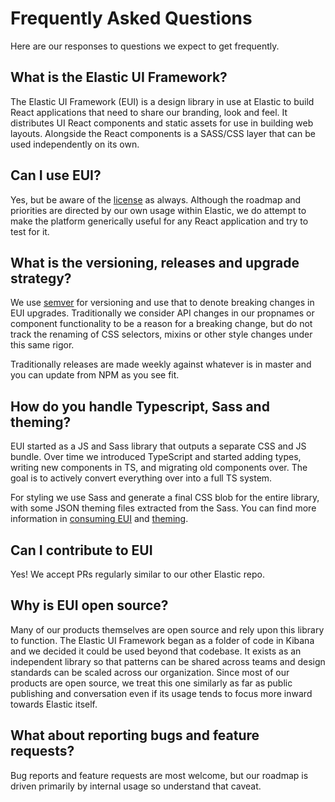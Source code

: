 # Frequently Asked Questions

Here are our responses to questions we expect to get frequently.

## What is the Elastic UI Framework?

The Elastic UI Framework (EUI) is a design library in use at Elastic to build React applications that need to share our branding, look and feel. It distributes UI React components and static assets for use in building web layouts. Alongside the React components is a SASS/CSS layer that can be used independently on its own.

## Can I use EUI?

Yes, but be aware of the [license](LICENSE.md) as always. Although the roadmap and priorities are directed by our own usage within Elastic, we do attempt to make the platform generically useful for any React application and try to test for it.

## What is the versioning, releases and upgrade strategy?

We use [semver](https://semver.org/) for versioning and use that to denote breaking changes in EUI upgrades. Traditionally we consider API changes in our propnames or component functionality to be a reason for a breaking change, but do not track the renaming of CSS selectors, mixins or other style changes under this same rigor.

Traditionally releases are made weekly against whatever is in master and you can update from NPM as you see fit.

## How do you handle Typescript, Sass and theming?

EUI started as a JS and Sass library that outputs a separate CSS and JS bundle. Over time we introduced TypeScript and started adding types, writing new components in TS, and migrating old components over. The goal is to actively convert everything over into a full TS system.

For styling we use Sass and generate a final CSS blob for the entire library, with some JSON theming files extracted from the Sass. You can find more information in [consuming EUI](wiki/consuming) and [theming](wiki/theming.md).

## Can I contribute to EUI

Yes! We accept PRs regularly similar to our other Elastic repo.

## Why is EUI open source?

Many of our products themselves are open source and rely upon this library to function. The Elastic UI Framework began as a folder of code in Kibana and we decided it could be used beyond that codebase. It exists as an independent library so that patterns can be shared across teams and design standards can be scaled across our organization. Since most of our products are open source, we treat this one similarly as far as public publishing and conversation even if its usage tends to focus more inward towards Elastic itself.

## What about reporting bugs and feature requests?

Bug reports and feature requests are most welcome, but our roadmap is driven primarily by internal usage so understand that caveat.
